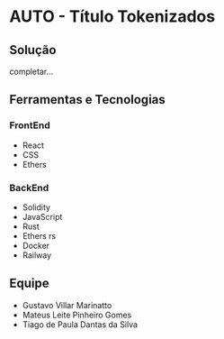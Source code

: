 # AUTO - Título Tokenizados

## Solução
completar...

## Ferramentas e Tecnologias

### FrontEnd
- React
- CSS
- Ethers

### BackEnd
- Solidity
- JavaScript
- Rust
- Ethers rs
- Docker
- Railway

## Equipe
- Gustavo Villar Marinatto
- Mateus Leite Pinheiro Gomes
- Tiago de Paula Dantas da Silva
